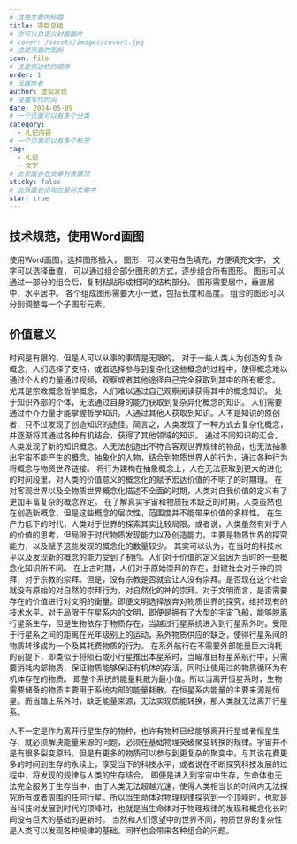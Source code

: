 ```yaml
---
# 这是文章的标题
title: 项目总结
# 你可以自定义封面图片
# cover: /assets/images/cover1.jpg
# 这是页面的图标
icon: file
# 这是侧边栏的顺序
order: 1
# 设置作者
author: 虚拟发现
# 设置写作时间
date: 2024-05-09
# 一个页面可以有多个分类
category:
  - 札记内容
# 一个页面可以有多个标签
tag:
  - 札记
  - 文字
# 此页面会在文章列表置顶
sticky: false
# 此页面会出现在星标文章中
star: true
---
```


<!-- more -->
## 技术规范，使用Word画图
使用Word画图，选择图形插入，
图形，可以使用白色填充，方便填充文字，
文字可以选择垂直，
可以通过组合部分图形的方式，逐步组合所有图形。
图形可以通过一部分的组合后，复制粘贴形成相同的结构部分。
图形需要居中，垂直居中，水平居中。
各个组成图形需要大小一致，包括长度和高度。
组合的图形可以分别调整每一个子图形元素。
## 价值意义
时间是有限的，但是人可以从事的事情是无限的。
对于一些人类人为创造的复杂概念，人们选择了支持，或者选择参与到复杂化这些概念的过程中，使得概念难以通过个人的力量通过视频，观察或者其他途径自己完全获取到其中的所有概念。
尤其是宗教概念哲学概念，人们难以通过自己观察阅读获得其中的概念知识。
处于知识外部的个体，无法通过自身的能力获取到复杂异化概念的知识。
人们需要通过中介力量才能掌握哲学知识。人通过其他人获取到知识。人不是知识的原创者，只不过发现了创造知识的途径。简言之，人类发现了一种方式去复杂化概念，并逐渐将其通过各种有机结合，获得了其他领域的知识。
通过不同知识的汇合，人类发现了新的知识概念。人无法创造出不符合客观世界规律的物品，也无法抽象出宇宙不能产生的概念。抽象化的人物，结合到物质世界人的行为，通过各种行为将概念与物资世界链接。
将行为建构在抽象概念上，人在无法获取到更大的进化的时间段里，对人类的价值意义的概念化的赋予宏达价值的不明了的时期理。
在对客观世界以及全物质世界概念化描述不全面的时期，人类对自我价值的定义有了更加丰富复杂的概念界定。
在了解真实宇宙和物质技术缺乏的时期，人类虽然也在创造新概念，但是这些概念的层次性，范围度并不能带来价值的多样性。
在生产力低下的时代，人类对于世界的探索其实比较局限。或者说，人类虽然有对于人的价值的思考，但局限于时代物质发现能力以及创造能力。主要是物质世界的探究能力，以及赋予这些发现的概念化的数量较少。
其实可以认为，在当时的科技水平以及发现新的概念的能力受到了制约。人们对于价值的定义会因为当时的一些概念化知识所不同。
在上古时期，人们对于原始崇拜的存在，封建社会对于神的崇拜，对于宗教的崇拜。但是，没有宗教是否就会让人没有崇拜。是否现在这个社会就没有原始的对自然的崇拜行为，对自然化的神的崇拜。对于文明而言，是否需要存在的价值进行对文明的衡量。即便文明选择放弃对物质世界的探究，维持现有的技术水平。对于局限于在星系内的文明，即便是拥有了大型的宇宙飞船，能够脱离行星系生存，但是生物依存于物质存在，当越过行星系统进入到行星系外时。受限于行星系之间的距离在光年级别上的运动，系外物质供应的缺乏，使得行星系间的物质转移成为一个及其耗费物质的行为。
在系外航行在不需要外部能量巨大消耗的前提下，即类似于将陨石或小行星推出本星系时，当瞄准目标星系航行中，只需要消耗内部物质，保证物质能够保证有机体的存活，同时让使用过的物质循环为有机体存在的物质。
即整个系统的能量耗散为最小值。所以当离开恒星系时，生物需要储备的物质主要用于系统内部的能量耗散。在恒星系内能量的主要来源是恒星。而当踏上系外时，缺乏能量来源，无法实现质能转换，那人类就无法离开行星系。

人不一定是作为离开行星生存的物种，也许有物种已经能够离开行星或者恒星生存，就必须解决能量来源的问题，必须在基础物理突破聚变转换的规律。宇宙并不是有很多裂变原料。但是有更多的物质可以参与到更复杂的聚变中。与其说花费更多的时间到生存的永续上，享受当下的科技水平，或者说在不断探究科技发展的过程中，将发现的规律与人类的生存结合。
即便是进入到宇宙中生存，生命体也无法完全服务于生存当中，由于人类无法超越光速，使得人类相当长的时间内无法探究所有或者周围的任何行星。所以当生命体对物理规律探究到一个顶峰时，也就是当科技树发展到时代的顶峰时，也就是当生命体对于物理规律的发现和概念化长时间没有巨大的基础的更新时。
当然和人们愿望中的世界不同，物质世界的复杂性是人类可以发现各种规律的基础。同样也会带来各种组合的问题。